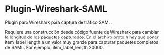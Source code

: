 # Plugin-Wireshark-SAML

Plugin para Wireshark para captura de tráfico SAML.

Requiere una construcción desde código fuente de Wireshark para cambiar la longitud de los paquetes capturados. 
En el archivo proto.h hay que poner item_label_length a un valor muy grande para capturar paquetes completos de SAML. Por ejemplo, item_label_length 20000.

